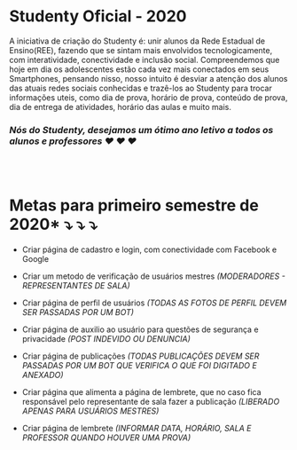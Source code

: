 # Studenty Oficial - 2020 

A iniciativa de criação do Studenty é: unir alunos da Rede Estadual de Ensino(REE), fazendo que se sintam mais envolvidos tecnologicamente, com interatividade, conectividade e inclusão social. Compreendemos que hoje em dia os adolescentes estão cada vez mais conectados em seus Smartphones, pensando nisso, nosso intuito é desviar a atenção dos alunos das atuais redes sociais conhecidas e trazê-los ao Studenty para trocar informações uteis, como dia de prova, horário de prova, conteúdo de prova, dia de entrega de atividades, horário das aulas e muito mais. 

*<h3>Nós do Studenty, desejamos um ótimo ano letivo a todos os alunos e professores ♥ ♥ ♥</h3>*   
<br>
# Metas para primeiro semestre de 2020*  ⤵️  ⤵️  ⤵️

* Criar página de cadastro e login, com conectividade com Facebook e Google

* Criar um metodo de verificação de usuários mestres *(MODERADORES - REPRESENTANTES DE SALA)*

* Criar página de perfil de usuários *(TODAS AS FOTOS DE PERFIL DEVEM SER PASSADAS POR UM BOT)*

* Criar página de auxilio ao usuário para questões de segurança e privacidade *(POST INDEVIDO OU DENUNCIA)*

* Criar página de publicações *(TODAS PUBLICAÇÕES DEVEM SER PASSADAS POR UM BOT QUE VERIFICA O QUE FOI DIGITADO E ANEXADO)*

* Criar página que alimenta a página de lembrete, que no caso fica responsável pelo representante de sala fazer a publicação *(LIBERADO APENAS PARA USUÁRIOS MESTRES)*

* Criar página de lembrete *(INFORMAR DATA, HORÁRIO, SALA E PROFESSOR QUANDO HOUVER UMA PROVA)*
